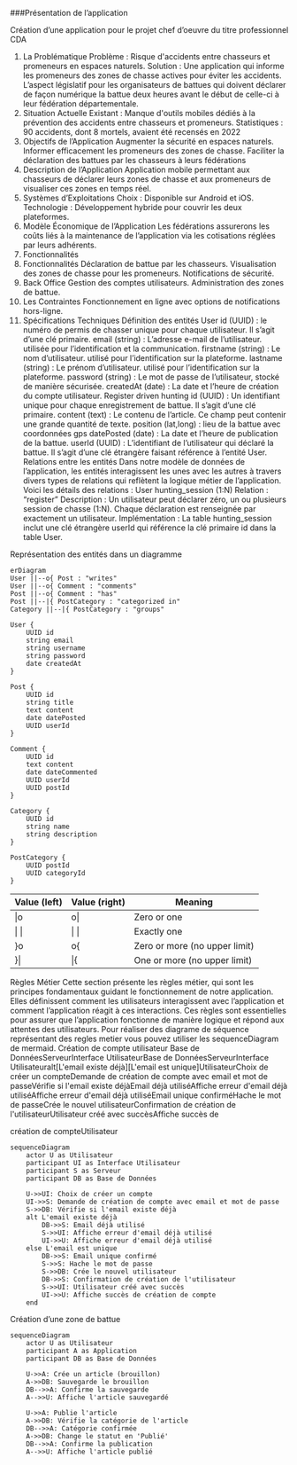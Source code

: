 ###Présentation de l’application 

Création d’une application pour le projet chef d’oeuvre du titre professionnel CDA
1. La Problématique
Problème : Risque d'accidents entre chasseurs et promeneurs en espaces naturels.
Solution : Une application qui informe les promeneurs des zones de chasse actives pour éviter les accidents.
L’aspect législatif pour les organisateurs de battues qui doivent déclarer de façon numérique la battue deux heures avant le début de celle-ci à leur fédération départementale.
2. Situation Actuelle
Existant : Manque d'outils mobiles dédiés à la prévention des accidents entre chasseurs et promeneurs.
Statistiques : 90 accidents, dont 8 mortels, avaient été recensés en 2022
3. Objectifs de l’Application
Augmenter la sécurité en espaces naturels.
Informer efficacement les promeneurs des zones de chasse.
Faciliter la déclaration des battues par les chasseurs à leurs fédérations
5. Description de l’Application
Application mobile permettant aux chasseurs de déclarer leurs zones de chasse et aux promeneurs de visualiser ces zones en temps réel.
6. Systèmes d’Exploitations
Choix : Disponible sur Android et iOS.
Technologie : Développement hybride pour couvrir les deux plateformes.
7. Modèle Économique de l’Application
Les fédérations assurerons les coûts liés à la maintenance de l’application via les cotisations réglées par leurs adhérents.
8. Fonctionnalités
1. Fonctionnalités
Déclaration de battue par les chasseurs.
Visualisation des zones de chasse pour les promeneurs.
Notifications de sécurité.
2. Back Office
Gestion des comptes utilisateurs.
Administration des zones de battue.
3. Les Contraintes
Fonctionnement en ligne avec options de notifications hors-ligne.
9. Spécifications Techniques
Définition des entités
User
id (UUID) : le numéro de permis de chasser unique pour chaque utilisateur. Il s’agit d’une clé primaire.
email (string) : L’adresse e-mail de l’utilisateur. utilisée pour l’identification et la communication.
firstname (string) : Le nom d’utilisateur. utilisé pour l’identification sur la plateforme.
lastname (string) : Le prénom d’utilisateur. utilisé pour l’identification sur la plateforme.
password (string) : Le mot de passe de l’utilisateur, stocké de manière sécurisée.
createdAt (date) : La date et l’heure de création du compte utilisateur.
Register driven hunting
id (UUID) : Un identifiant unique pour chaque enregistrement de battue. Il s’agit d’une clé primaire.
content (text) : Le contenu de l’article. Ce champ peut contenir une grande quantité de texte.
position (lat,long) : lieu de la battue avec coordonnées gps
datePosted (date) : La date et l’heure de publication de la battue.
userId (UUID) : L’identifiant de l’utilisateur qui déclaré la battue. Il s’agit d’une clé étrangère faisant référence à l’entité User.
Relations entre les entités
Dans notre modèle de données de l’application, les entités interagissent les unes avec les autres à travers divers types de relations qui reflètent la logique métier de l’application. Voici les détails des relations :
User hunting_session (1:N)
Relation : “register”
Description : Un utilisateur peut déclarer zéro, un ou plusieurs session de chasse (1:N). Chaque déclaration est renseignée par exactement un utilisateur.
Implémentation : La table hunting_session inclut une clé étrangère userId qui référence la clé primaire id dans la table User.

Représentation des entités dans un diagramme
```mermaid
erDiagram
User ||--o{ Post : "writes"
User ||--o{ Comment : "comments"
Post ||--o{ Comment : "has"
Post ||--|{ PostCategory : "categorized in"
Category ||--|{ PostCategory : "groups"

User {
    UUID id
    string email
    string username
    string password
    date createdAt
}

Post {
    UUID id
    string title
    text content
    date datePosted
    UUID userId
}

Comment {
    UUID id
    text content
    date dateCommented
    UUID userId
    UUID postId
}

Category {
    UUID id
    string name
    string description
}

PostCategory {
    UUID postId
    UUID categoryId
}
```

| Value (left) | Value (right) | Meaning                      |
|--------------|---------------|------------------------------|
| \|o          | o\|           | Zero or one                  |
| \| \|        | \| \|         | Exactly one                  |
| }o           | o\{           | Zero or more (no upper limit)|
| }\|          | \|\{          | One or more (no upper limit) |



Règles Métier
Cette section présente les règles métier, qui sont les principes fondamentaux guidant le fonctionnement de notre application. Elles définissent comment les utilisateurs interagissent avec l’application et comment l’application réagit à ces interactions. Ces règles sont essentielles pour assurer que l’application fonctionne de manière logique et répond aux attentes des utilisateurs.
Pour réaliser des diagrame de séquence représentant des regles metier vous pouvez utiliser les sequenceDiagram de mermaid.
Création de compte utilisateur
Base de DonnéesServeurInterface UtilisateurBase de DonnéesServeurInterface Utilisateuralt[L'email existe déjà][L'email est unique]UtilisateurChoix de créer un compteDemande de création de compte avec email et mot de passeVérifie si l'email existe déjàEmail déjà utiliséAffiche erreur d'email déjà utiliséAffiche erreur d'email déjà utiliséEmail unique confirméHache le mot de passeCrée le nouvel utilisateurConfirmation de création de l'utilisateurUtilisateur créé avec succèsAffiche succès de

création de compteUtilisateur
```mermaid
sequenceDiagram
    actor U as Utilisateur
    participant UI as Interface Utilisateur
    participant S as Serveur
    participant DB as Base de Données

    U->>UI: Choix de créer un compte
    UI->>S: Demande de création de compte avec email et mot de passe
    S->>DB: Vérifie si l'email existe déjà
    alt L'email existe déjà
        DB->>S: Email déjà utilisé
        S->>UI: Affiche erreur d'email déjà utilisé
        UI->>U: Affiche erreur d'email déjà utilisé
    else L'email est unique
        DB->>S: Email unique confirmé
        S->>S: Hache le mot de passe
        S->>DB: Crée le nouvel utilisateur
        DB->>S: Confirmation de création de l'utilisateur
        S->>UI: Utilisateur créé avec succès
        UI->>U: Affiche succès de création de compte
    end

```
Création d’une zone de battue
```mermaid
sequenceDiagram
    actor U as Utilisateur
    participant A as Application
    participant DB as Base de Données
    
    U->>A: Crée un article (brouillon)
    A->>DB: Sauvegarde le brouillon
    DB-->>A: Confirme la sauvegarde
    A-->>U: Affiche l'article sauvegardé
    
    U->>A: Publie l'article
    A->>DB: Vérifie la catégorie de l'article
    DB-->>A: Catégorie confirmée
    A->>DB: Change le statut en 'Publié'
    DB-->>A: Confirme la publication
    A-->>U: Affiche l'article publié
```
